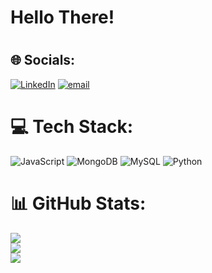 # <h1>Hello There!<h1>
## 🌐 Socials:
[![LinkedIn](https://img.shields.io/badge/LinkedIn-%230077B5.svg?logo=linkedin&logoColor=white)](https://linkedin.com/in/https://www.linkedin.com/in/emirhanserver/) [![email](https://img.shields.io/badge/Email-D14836?logo=gmail&logoColor=white)](mailto:servremirhan@gmail.com) 

# 💻 Tech Stack:
![JavaScript](https://img.shields.io/badge/javascript-%23323330.svg?style=for-the-badge&logo=javascript&logoColor=%23F7DF1E) ![MongoDB](https://img.shields.io/badge/MongoDB-%234ea94b.svg?style=for-the-badge&logo=mongodb&logoColor=white) ![MySQL](https://img.shields.io/badge/mysql-4479A1.svg?style=for-the-badge&logo=mysql&logoColor=white) ![Python](https://img.shields.io/badge/python-3670A0?style=for-the-badge&logo=python&logoColor=ffdd54)
# 📊 GitHub Stats:
![](https://github-readme-stats.vercel.app/api?username=serveremirhan&theme=dark&hide_border=false&include_all_commits=true&count_private=true)<br/>
![](https://nirzak-streak-stats.vercel.app/?user=serveremirhan&theme=dark&hide_border=false)<br/>
![](https://github-readme-stats.vercel.app/api/top-langs/?username=serveremirhan&theme=dark&hide_border=false&include_all_commits=true&count_private=true&layout=compact)

<!-- Proudly created with GPRM ( https://gprm.itsvg.in ) -->
